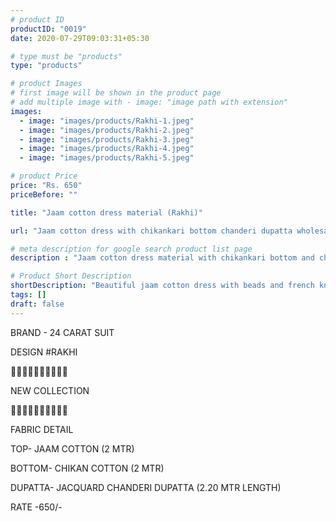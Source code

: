 ```yaml
---
# product ID
productID: "0019"
date: 2020-07-29T09:03:31+05:30

# type must be "products"
type: "products"

# product Images
# first image will be shown in the product page
# add multiple image with - image: "image path with extension"
images:
  - image: "images/products/Rakhi-1.jpeg"
  - image: "images/products/Rakhi-2.jpeg"
  - image: "images/products/Rakhi-3.jpeg"
  - image: "images/products/Rakhi-4.jpeg"
  - image: "images/products/Rakhi-5.jpeg"

# product Price
price: "Rs. 650"
priceBefore: ""

title: "Jaam cotton dress material (Rakhi)"

url: "Jaam cotton dress with chikankari bottom chanderi dupatta wholesale rakhi"

# meta description for google search product list page
description : "Jaam cotton dress material with chikankari bottom and chanderi dupatta"

# Product Short Description
shortDescription: "Beautiful jaam cotton dress with beads and french knot handwork, cotton chikenkari bottom and chanderi zari border dupatta."
tags: []
draft: false
---
```

BRAND - 24 CARAT SUIT

DESIGN #RAKHI

💐💐💐💐💐💐💐💐💐💐

NEW COLLECTION

🌷🌷🌷🌷🌷🌷🌷🌷🌷🌷

FABRIC DETAIL

TOP- JAAM COTTON (2 MTR)

BOTTOM- CHIKAN COTTON (2 MTR)

DUPATTA- JACQUARD CHANDERI DUPATTA (2.20 MTR LENGTH)

RATE -650/-
